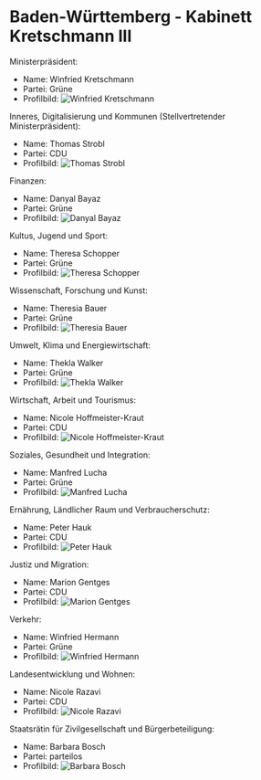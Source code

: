# Baden-Württemberg - Kabinett Kretschmann III

Ministerpräsident:
* Name: Winfried Kretschmann
* Partei: Grüne
* Profilbild: ![Winfried Kretschmann](https://upload.wikimedia.org/wikipedia/commons/thumb/a/a1/180913_Kretschmann_Hybrid_Faehre_01_%28cropped%29.jpg/400px-180913_Kretschmann_Hybrid_Faehre_01_%28cropped%29.jpg)

Inneres, Digitalisierung und Kommunen (Stellvertretender Ministerpräsident):
* Name: Thomas Strobl
* Partei: CDU
* Profilbild: ![Thomas Strobl](https://upload.wikimedia.org/wikipedia/commons/thumb/3/3a/2018-12-07_Thomas_Strobl_CDU_Pateitag_in_Hamburg-2501.jpg/400px-2018-12-07_Thomas_Strobl_CDU_Pateitag_in_Hamburg-2501.jpg)

Finanzen:
* Name: Danyal Bayaz
* Partei: Grüne
* Profilbild: ![Danyal Bayaz](https://upload.wikimedia.org/wikipedia/commons/thumb/d/df/2018_Danyal_Bayaz_Foto_Schloss_Florian_Freundt_%28cropped%29.jpg/400px-2018_Danyal_Bayaz_Foto_Schloss_Florian_Freundt_%28cropped%29.jpg)

Kultus, Jugend und Sport:
* Name: Theresa Schopper
* Partei: Grüne
* Profilbild: ![Theresa Schopper](https://upload.wikimedia.org/wikipedia/commons/thumb/7/7e/2012-07-18-Theresa-Schopper-1.jpg/400px-2012-07-18-Theresa-Schopper-1.jpg)

Wissenschaft, Forschung und Kunst:
* Name: Theresia Bauer
* Partei: Grüne
* Profilbild: ![Theresia Bauer](https://upload.wikimedia.org/wikipedia/commons/thumb/4/4f/Theresia_Bauer.jpg/400px-Theresia_Bauer.jpg)

Umwelt, Klima und Energiewirtschaft:
* Name: Thekla Walker
* Partei: Grüne
* Profilbild: ![Thekla Walker](https://upload.wikimedia.org/wikipedia/commons/thumb/0/08/Thekla_Walker_Gruene_BW_Er%C3%B6ffnung_LGS_%288452359755%29.jpg/400px-Thekla_Walker_Gruene_BW_Er%C3%B6ffnung_LGS_%288452359755%29.jpg)

Wirtschaft, Arbeit und Tourismus:
* Name: Nicole Hoffmeister-Kraut
* Partei: CDU
* Profilbild: ![Nicole Hoffmeister-Kraut](https://upload.wikimedia.org/wikipedia/commons/thumb/5/54/2019_Schwoermontag_Hoffmeister-Kraut_2.jpg/400px-2019_Schwoermontag_Hoffmeister-Kraut_2.jpg)

Soziales, Gesundheit und Integration:
* Name: Manfred Lucha
* Partei: Grüne
* Profilbild: ![Manfred Lucha](https://upload.wikimedia.org/wikipedia/commons/thumb/2/23/Manfred_Lucha_2013-by-RaBoe_01.jpg/400px-Manfred_Lucha_2013-by-RaBoe_01.jpg)

Ernährung, Ländlicher Raum und Verbraucherschutz:
* Name: Peter Hauk
* Partei: CDU
* Profilbild: ![Peter Hauk](https://upload.wikimedia.org/wikipedia/commons/thumb/e/e3/KDBusch.jpg/400px-KDBusch.jpg)

Justiz und Migration:
* Name: Marion Gentges
* Partei: CDU
* Profilbild: ![Marion Gentges](https://upload.wikimedia.org/wikipedia/commons/thumb/4/45/Marion_Gentges-1180806.jpg/400px-Marion_Gentges-1180806.jpg)

Verkehr:
* Name: Winfried Hermann
* Partei: Grüne
* Profilbild: ![Winfried Hermann](https://upload.wikimedia.org/wikipedia/commons/thumb/4/44/Bammental_-_Winfried_Hermann_-_2018-07-13_11-20-24.jpg/400px-Bammental_-_Winfried_Hermann_-_2018-07-13_11-20-24.jpg)

Landesentwicklung und Wohnen:
* Name: Nicole Razavi
* Partei: CDU
* Profilbild: ![Nicole Razavi](https://upload.wikimedia.org/wikipedia/commons/thumb/9/91/2013-05-15_16_-_Razavi%2C_Nicole%2C_MdL_-_LTBW_-_4931.jpg/400px-2013-05-15_16_-_Razavi%2C_Nicole%2C_MdL_-_LTBW_-_4931.jpg)

Staatsrätin für Zivilgesellschaft und Bürgerbeteiligung:
* Name: Barbara Bosch
* Partei: parteilos
* Profilbild: ![Barbara Bosch](https://upload.wikimedia.org/wikipedia/commons/thumb/8/81/Barbara_Bosch_03-2016_%28cropped%29.jpg/400px-Barbara_Bosch_03-2016_%28cropped%29.jpg)
